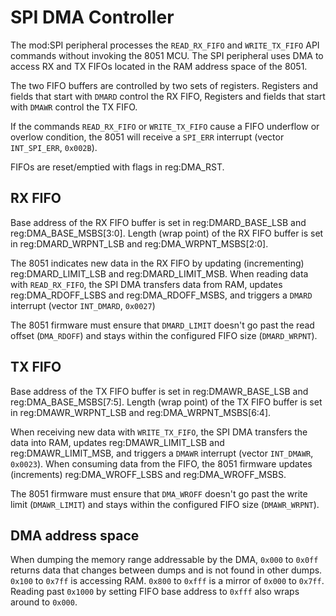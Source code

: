 # SPI DMA Controller

The mod:SPI peripheral processes the `READ_RX_FIFO` and `WRITE_TX_FIFO` API commands without invoking the 8051 MCU. The SPI peripheral uses DMA to access RX and TX FIFOs located in the RAM address space of the 8051.

The two FIFO buffers are controlled by two sets of registers. Registers and fields that start with `DMARD` control the RX FIFO, Registers and fields that start with `DMAWR` control the TX FIFO. 

If the commands `READ_RX_FIFO` or `WRITE_TX_FIFO` cause a FIFO underflow or overlow condition, the 8051 will receive a `SPI_ERR` interrupt (vector `INT_SPI_ERR`, `0x002B`).

FIFOs are reset/emptied with flags in reg:DMA_RST.

## RX FIFO

Base address of the RX FIFO buffer is set in reg:DMARD_BASE_LSB and reg:DMA_BASE_MSBS[3:0]. Length (wrap point) of the RX FIFO buffer is set in reg:DMARD_WRPNT_LSB and reg:DMA_WRPNT_MSBS[2:0]. 

The 8051 indicates new data in the RX FIFO by updating (incrementing) reg:DMARD_LIMIT_LSB and reg:DMARD_LIMIT_MSB. When reading data with `READ_RX_FIFO`, the SPI DMA transfers data from RAM, updates reg:DMA_RDOFF_LSBS and reg:DMA_RDOFF_MSBS, and triggers a `DMARD` interrupt (vector `INT_DMARD`, `0x0027`)

The 8051 firmware must ensure that `DMARD_LIMIT` doesn't go past the read offset (`DMA_RDOFF`) and stays within the configured FIFO size (`DMARD_WRPNT`).

## TX FIFO

Base address of the TX FIFO buffer is set in reg:DMAWR_BASE_LSB and reg:DMA_BASE_MSBS[7:5]. Length (wrap point) of the TX FIFO buffer is set in reg:DMAWR_WRPNT_LSB and reg:DMA_WRPNT_MSBS[6:4]. 

When receiving new data with `WRITE_TX_FIFO`, the SPI DMA transfers the data into RAM, updates reg:DMAWR_LIMIT_LSB and reg:DMAWR_LIMIT_MSB, and triggers a `DMAWR` interrupt (vector `INT_DMAWR`, `0x0023`). When consuming data from the FIFO, the 8051 firmware updates (increments) reg:DMA_WROFF_LSBS and reg:DMA_WROFF_MSBS.

The 8051 firmware must ensure that `DMA_WROFF` doesn't go past the write limit (`DMAWR_LIMIT`) and stays within the configured FIFO size (`DMAWR_WRPNT`).

## DMA address space 

When dumping the memory range addressable by the DMA, `0x000` to `0x0ff` returns data that changes between dumps and is not found in other dumps. `0x100` to `0x7ff` is accessing RAM. `0x800` to `0xfff` is a mirror of `0x000` to `0x7ff`. Reading past `0x1000` by setting FIFO base address to `0xfff` also wraps around to `0x000`.
